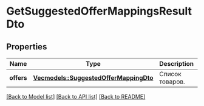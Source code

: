 # GetSuggestedOfferMappingsResultDto

## Properties

Name | Type | Description | Notes
------------ | ------------- | ------------- | -------------
**offers** | [**Vec<models::SuggestedOfferMappingDto>**](SuggestedOfferMappingDTO.md) | Список товаров. | 

[[Back to Model list]](../README.md#documentation-for-models) [[Back to API list]](../README.md#documentation-for-api-endpoints) [[Back to README]](../README.md)


